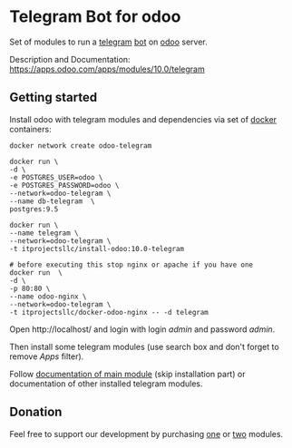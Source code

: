 # Telegram Bot for odoo

Set of modules to run a [telegram](https://telegram.org/) [bot](https://telegram.org/blog/bot-revolution) on [odoo](https://www.odoo.com/) server.

Description and Documentation: https://apps.odoo.com/apps/modules/10.0/telegram

## Getting started

Install odoo with telegram modules and dependencies via set of [docker](https://docs.docker.com/engine/installation/) containers:

    docker network create odoo-telegram

    docker run \
    -d \
    -e POSTGRES_USER=odoo \
    -e POSTGRES_PASSWORD=odoo \
    --network=odoo-telegram \
    --name db-telegram  \
    postgres:9.5

    docker run \
    --name telegram \
    --network=odoo-telegram \
    -t itprojectsllc/install-odoo:10.0-telegram

    # before executing this stop nginx or apache if you have one
    docker run  \
    -d \
    -p 80:80 \
    --name odoo-nginx \
    --network=odoo-telegram \
    -t itprojectsllc/docker-odoo-nginx -- -d telegram

Open http://localhost/ and login with login *admin* and password *admin*.

Then install some telegram modules (use search box and don't forget to remove *Apps* filter).

Follow [documentation of main module](https://apps.odoo.com/apps/modules/10.0/telegram/) (skip installation part) or documentation of other installed telegram modules.

## Donation

Feel free to support our development by purchasing [one](https://apps.odoo.com/apps/modules/9.0/telegram) or [two](https://apps.odoo.com/apps/modules/9.0/telegram_chart/) modules.
